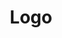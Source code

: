 ---
layout: page
title: Logo
status: prototype done, final =/= exist
phase: 1
time-required: 10hrs+ for final
notes:
- Content: N/A
- Style: may need to just use the prototype right now and finish w/ more input over summer.
---
